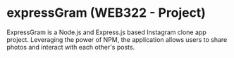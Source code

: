 # expressGram (WEB322 - Project)
ExpressGram is a Node.js and Express.js based Instagram clone app project. 
Leveraging the power of NPM, the application allows users to share photos and interact with each other's posts.
